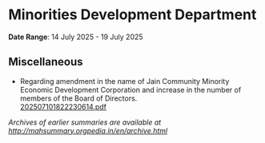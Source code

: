 # Minorities Development Department

**Date Range**: 14 July 2025 - 19 July 2025


## Miscellaneous
- Regarding amendment in the name of Jain Community Minority Economic Development Corporation and increase in the number of members of the Board of Directors.\
  [202507101822230614.pdf](https://gr.maharashtra.gov.in/Site/Upload/Government%20Resolutions/English/202507101822230614.pdf)


*Archives of earlier summaries are available at http://mahsummary.orgpedia.in/en/archive.html*